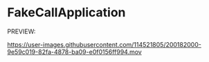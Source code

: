 # FakeCallApplication

PREVIEW:

https://user-images.githubusercontent.com/114521805/200182000-9e59c019-82fa-4878-ba09-e0f0156ff994.mov



